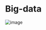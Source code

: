 # Big-data
![image](https://user-images.githubusercontent.com/93586279/198261984-5391d7fd-32dc-4790-91d0-f6e63be03e53.png)
